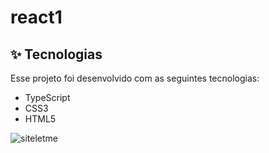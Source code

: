 # react1
## ✨ Tecnologias

Esse projeto foi desenvolvido com as seguintes tecnologias:
- TypeScript
- CSS3
- HTML5


![siteletme](https://user-images.githubusercontent.com/67985114/170130729-50d3ecaa-ddb9-41f9-b29b-e81b1c6ce98d.png)
